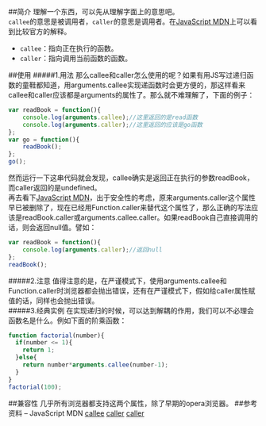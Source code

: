 ##简介
理解一个东西，可以先从理解字面上的意思吧。  
`callee`的意思是被调用者，`caller`的意思是调用者。在[JavaScript MDN](https://developer.mozilla.org/en-US/docs/Web/JavaScript/Reference)上可以看到比较官方的解释。
* `callee`：指向正在执行的函数。
* `caller`：指向调用当前函数的函数。  

##使用
#####1.用法
那么callee和caller怎么使用的呢？如果有用JS写过递归函数的童鞋都知道，用arguments.callee实现递函数时会更方便的，那这样看来callee和caller应该都是arguments的属性了。那么就不难理解了，下面的例子：
```javascript
var readBook = function(){
    console.log(arguments.callee);//这里返回的是read函数
    console.log(arguments.caller);//这里返回的应该是go函数
};
var go = function(){
    readBook();
};
go();
```
然而运行一下这串代码就会发现，callee确实是返回正在执行的参数readBook，而caller返回的是undefined。  
再去看下[JavaScript MDN](https://developer.mozilla.org/en-US/docs/Web/JavaScript/Reference)，出于安全性的考虑，原来arguments.caller这个属性早已被删除了，现在已经用Function.caller来替代这个属性了，那么正确的写法应该是readBook.caller或arguments.callee.caller。如果readBook自己直接调用的话，则会返回null值。譬如：
```javascript
var readBook = function(){
    console.log(arguments.caller);//返回null
};
readBook();
```
#####2.注意
值得注意的是，在严谨模式下，使用arguments.callee和Function.caller时浏览器都会抛出错误，还有在严谨模式下，假如给caller属性赋值的话，同样也会抛出错误。  
#####3.经典实例
在实现递归的时候，可以达到解耦的作用，我们可以不必理会函数名是什么。例如下面的阶乘函数：
```javascript
function factorial(number){
  if(number <= 1){
    return 1;
  }else{
    return number*arguments.callee(number-1);
  }
}
factorial(100);
```
##兼容性
几乎所有浏览器都支持这两个属性，除了早期的opera浏览器。
##参考资料
– JavaScript MDN [callee](https://developer.mozilla.org/en-US/docs/Web/JavaScript/Reference/Functions/arguments/callee) [caller](https://developer.mozilla.org/en-US/docs/Web/JavaScript/Reference/Functions/arguments/caller) [caller](https://developer.mozilla.org/en-US/docs/Web/JavaScript/Reference/Global_Objects/Function/caller)
